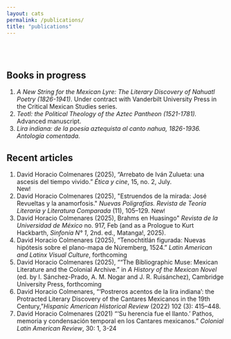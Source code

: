 ```yaml
---
layout: cats
permalink: /publications/
title: "publications"
---
```


<br>
<br>

## Books in progress

<ol class="fa-ul">
  <li><span class="fa-li"><i class="fa fa-book"></i></span><i>A New String for the Mexican Lyre: The Literary Discovery of Nahuatl Poetry (1826-1941)</i>. Under contract with Vanderbilt University Press in the Critical Mexican Studies series.</li>
  <li><span class="fa-li"><i class="fa fa-book"></i></span><i>Teotl: the Political Theology of the Aztec Pantheon (1521-1781).</i> Advanced manuscript.</li>
  <li><span class="fa-li"><i class="fa fa-book"></i></span><i>Lira indiana: de la poesía aztequista al canto nahua, 1826-1936. Antología comentada.</i></li>
</ol>

## Recent articles
<ol class="fa-ul">
  
  <li><span class="fa-li"><i class="fa fa-paperclip"></i></span>David Horacio Colmenares (2025), “Arrebato de Iván Zulueta: una ascesis del tiempo vivido.” <i>Ética y cine</i>, 15, no. 2, July. </li> <span class="dib bg-yellow black ph2 pv1 br2 f7 fw6 ttu tracked" style="font-family: Helvetica, sans-serif;" >New!</span></li>
  <li><span class="fa-li"><i class="fa fa-paperclip"></i></span>David Horacio Colmenares (2025), "Estruendos de la mirada: José Revueltas y la anamorfosis." <i>Nuevas Poligrafías. Revista de Teoría Literaria y Literatura Comparada</i> (11), 105–129. <span class="dib bg-yellow black ph2 pv1 br2 f7 fw6 ttu tracked" style="font-family: Helvetica, sans-serif;" >New!</span></li>  
  <li><span class="fa-li"><i class="fa fa-paperclip"></i></span>David Horacio Colmenares (2025), Brahms en Huasingo" <i>Revista de la Universidad de México</i> no. 917, Feb (and as a Prologue to Kurt Hackbarth, <i>Sinfonía N° 1</i>, 2nd. ed., Matanga!, 2025).   
  <li><span class="fa-li"><i class="fa fa-paperclip"></i></span>David Horacio Colmenares (2025), “Tenochtitlán figurada: Nuevas hipótesis sobre el plano-mapa de Núremberg, 1524.” <i>Latin American and Latinx Visual Culture</i>, forthcoming</li>
    <li><span class="fa-li"><i class="fa fa-paperclip"></i></span>David Horacio Colmenares (2025), ““The Bibliographic Muse: Mexican Literature and the Colonial Archive.” in <i>A History of the Mexican Novel</i> (ed. by I. Sánchez-Prado, A. M. Nogar and J. R. Ruisánchez), Cambridge University Press, forthcoming</li>
  <li><span class="fa-li"><i class="fa fa-paperclip"></i></span>David Horacio Colmenares, “‘Postreros acentos de la lira indiana’: the Protracted Literary Discovery of the Cantares Mexicanos in the 19th Century,”<i>Hispanic American Historical Review</i> (2022) 102 (3): 415–448.</li>
  <li><span class="fa-li"><i class="fa fa-paperclip"></i></span>David Horacio Colmenares (2021) “‘Su herencia fue el llanto.’ Pathos, memoria y condensación temporal en los Cantares mexicanos.” <i>Colonial Latin American Review</i>, 30: 1, 3-24</li>
  
